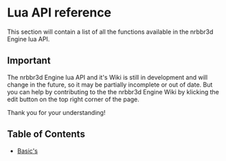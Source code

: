 # Lua API reference

This section will contain a list of all the functions available in the nrbbr3d Engine lua API.

## Important

The nrbbr3d Engine lua API and it's Wiki is still in development and will change in the future, so it may be partially incomplete or out of date. But you can help by contributing to the the nrbbr3d Engine Wiki by klicking the edit button on the top right corner of the page. 

Thank you for your understanding!

## Table of Contents

- [Basic's](./lua-doc/Basic.md)
